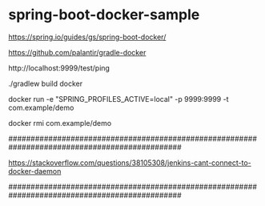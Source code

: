 # spring-boot-docker-sample


https://spring.io/guides/gs/spring-boot-docker/

https://github.com/palantir/gradle-docker


http://localhost:9999/test/ping


./gradlew build docker

docker run -e "SPRING_PROFILES_ACTIVE=local" -p 9999:9999 -t com.example/demo


docker rmi com.example/demo


###############################################################################################


https://stackoverflow.com/questions/38105308/jenkins-cant-connect-to-docker-daemon


###############################################################################################



